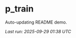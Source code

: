 # p_train

Auto-updating README demo.

<!--START_SECTION:status-->
_Last run: 2025-09-29 01:38 UTC_
<!--END_SECTION:status-->







































































































































































































































































































































































































































































































































































































































































































































































































































































































































